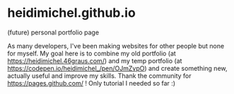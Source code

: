 # heidimichel.github.io
(future) personal portfolio page

As many developers, I've been making websites for other people but none for myself. My goal here is to combine my old portfolio (at https://heidimichel.46graus.com/) and my temp portfolio (at https://codepen.io/heidimichel_/pen/OJmZvpO) and create something new, actually useful and improve my skills.
Thank the community for https://pages.github.com/ ! Only tutorial I needed so far :)
